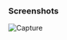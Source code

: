 ### Screenshots
![Capture](https://github.com/arhmm7/CelestialDominion/assets/145904433/13264223-3a71-4385-82ba-fac785b56889)
